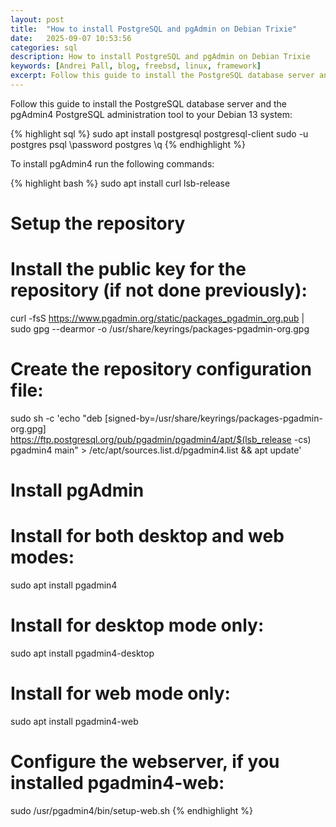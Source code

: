 ```yaml
---
layout: post
title:  "How to install PostgreSQL and pgAdmin on Debian Trixie"
date:   2025-09-07 10:53:56
categories: sql
description: How to install PostgreSQL and pgAdmin on Debian Trixie
keywords: [Andrei Pall, blog, freebsd, linux, framework]
excerpt: Follow this guide to install the PostgreSQL database server and the pgAdmin4 PostgreSQL administration tool to your Debian 13 system
---
```

<p>Follow this guide to install the PostgreSQL database server and the pgAdmin4 PostgreSQL administration tool to your Debian 13 system:</p>
{% highlight sql %}
sudo apt install postgresql postgresql-client
sudo -u postgres psql
\password postgres
\q
{% endhighlight %}
<p>To install pgAdmin4 run the following commands:</p>
{% highlight bash %}
sudo apt install curl lsb-release

#
# Setup the repository
#

# Install the public key for the repository (if not done previously):
curl -fsS https://www.pgadmin.org/static/packages_pgadmin_org.pub | sudo gpg --dearmor -o /usr/share/keyrings/packages-pgadmin-org.gpg

# Create the repository configuration file:
sudo sh -c 'echo "deb [signed-by=/usr/share/keyrings/packages-pgadmin-org.gpg] https://ftp.postgresql.org/pub/pgadmin/pgadmin4/apt/$(lsb_release -cs) pgadmin4 main" > /etc/apt/sources.list.d/pgadmin4.list && apt update'

#
# Install pgAdmin
#

# Install for both desktop and web modes:
sudo apt install pgadmin4

# Install for desktop mode only:
sudo apt install pgadmin4-desktop

# Install for web mode only: 
sudo apt install pgadmin4-web 

# Configure the webserver, if you installed pgadmin4-web:
sudo /usr/pgadmin4/bin/setup-web.sh
{% endhighlight %}

